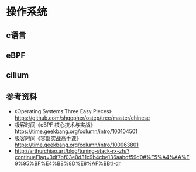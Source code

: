 # 操作系统
## c语言
## eBPF
## cilium
## 参考资料
- 《Operating Systems:Three Easy Pieces》https://github.com/shgopher/ostep/tree/master/chinese
- 极客时间《eBPF 核心技术与实战》https://time.geekbang.org/column/intro/100104501
- 极客时间《容器实战高手课》https://time.geekbang.org/column/intro/100063801                
- http://arthurchiao.art/blog/tuning-stack-rx-zh/?continueFlag=3df7bf03e0d31c9b4cbe136aabdf59d0#%E5%A4%AA%E9%95%BF%E4%B8%8D%E8%AF%BBtl-dr
